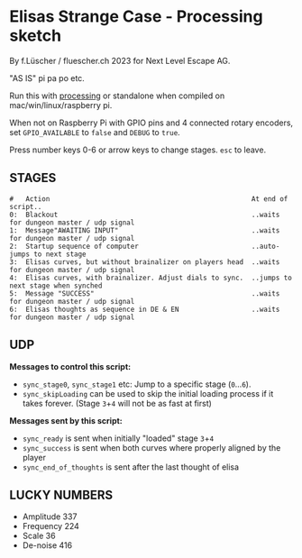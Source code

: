 # Elisas Strange Case - Processing sketch 


By f.Lüscher / fluescher.ch 2023 for Next Level Escape AG.

"AS IS" pi pa po etc.

Run this with [processing](http://processing.org/download) or standalone when compiled on mac/win/linux/raspberry pi.

When not on Raspberry Pi with GPIO pins and 4 connected rotary encoders,
  set `GPIO_AVAILABLE` to `false` and `DEBUG` to `true`.

Press number keys 0-6 or arrow keys to change stages.
`esc` to leave.

## STAGES
```
#   Action                                                  At end of script..
0:  Blackout                                                ..waits for dungeon master / udp signal
1:  Message"AWAITING INPUT"                                 ..waits for dungeon master / udp signal
2:  Startup sequence of computer                            ..auto-jumps to next stage
3:  Elisas curves, but without brainalizer on players head  ..waits for dungeon master / udp signal
4:  Elisas curves, with brainalizer. Adjust dials to sync.  ..jumps to next stage when synched
5:  Message "SUCCESS"                                       ..waits for dungeon master / udp signal
6:  Elisas thoughts as sequence in DE & EN                  ..waits for dungeon master / udp signal
```

## UDP
**Messages to control this script:**
- `sync_stage0`, `sync_stage1` etc: Jump to a specific stage (`0`...`6`).
- `sync_skipLoading` can be used to skip the initial loading process if it takes forever. (Stage `3`+`4` will not be as fast at first)

**Messages sent by this script:**
- `sync_ready` is sent when initially "loaded" stage `3`+`4`
- `sync_success` is sent when both curves where properly aligned by the player
- `sync_end_of_thoughts` is sent after the last thought of elisa

## LUCKY NUMBERS
- Amplitude  337
- Frequency  224
- Scale      36
- De-noise   416
